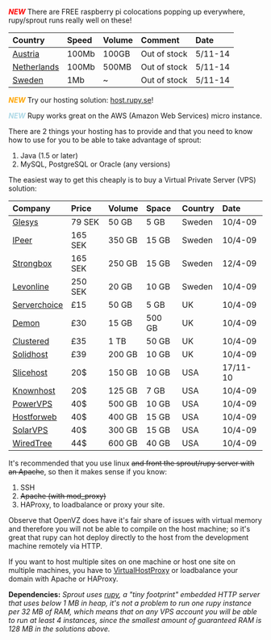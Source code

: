 <font color='red'><b><i>NEW</i></b></font> There are FREE raspberry pi colocations popping up everywhere, rupy/sprout runs really well on these!

| Country | Speed | Volume | Comment | Date |
|:--------|:------|:-------|:--------|:-----|
| [Austria](http://www.edis.at/en/server/colocation/austria/raspberrypi) | 100Mb | 100GB | Out of stock | 5/11-14 |
| [Netherlands](http://raspberrycolocation.com) | 100Mb | 500MB | Out of stock | 5/11-14 |
| [Sweden](https://fsdata.se/server/raspberry-pi-colocation) | 1Mb | ~ | Out of stock | 5/11-14 |

<font color='orange'><b><i>NEW</i></b></font> Try our hosting solution: [host.rupy.se](http://host.rupy.se)!

<font color='lightblue'><b><i>NEW</i></b></font> Rupy works great on the AWS (Amazon Web Services) micro instance.

There are 2 things your hosting has to provide and that you need to know how to use for you to be able to take advantage of sprout:

  1. Java (1.5 or later)
  1. MySQL, PostgreSQL or Oracle (any versions)

The easiest way to get this cheaply is to buy a Virtual Private Server (VPS) solution:

| Company | Price | Volume | Space | Country | Date |
|:--------|:------|:-------|:------|:--------|:-----|
| [Glesys](http://glesys.se/serverhotell/vps.php) | 79 SEK | 50 GB | 5 GB | Sweden | 10/4-09 |
| [IPeer](http://www.ipeer.se/vps.php) | 165 SEK | 350 GB | 15 GB | Sweden | 10/4-09 |
| [Strongbox](http://www.strongbox.se/vps.php) | 165 SEK | 250 GB | 15 GB | Sweden | 12/4-09 |
| [Levonline](http://www.levonline.com/sv/server-hotell.html) | 250 SEK | 20 GB | 10 GB | Sweden | 10/4-09 |
| [Serverchoice](http://www.serverchoice.com/vps) | £15 | 50 GB | 5 GB | UK | 10/4-09 |
| [Demon](http://www.demon.net/demon/products/hosting/virtualserverhosting) | £30 | 15 GB | 500 GB | UK | 10/4-09 |
| [Clustered](http://www.clustered.net/vds/) | £35 | 1 TB | 50 GB | UK | 10/4-09 |
| [Solidhost](http://www.solidhost.com/products/linux-vps/) | £39 | 200 GB | 10 GB | UK | 10/4-09 |
| [Slicehost](http://www.slicehost.com) | 20$ | 150 GB | 10 GB | USA | 17/11-10 |
| [Knownhost](http://knownhost.com/) | 20$ | 125 GB | 7 GB | USA | 10/4-09 |
| [PowerVPS](http://www.powervps.com/no-control-panel-vps.php) | 40$ | 500 GB | 10 GB | USA | 10/4-09 |
| [Hostforweb](http://www.hostforweb.com/vps/index.php) | 40$ | 400 GB | 15 GB | USA | 10/4-09 |
| [SolarVPS](http://www.solarvps.com/linux-vps.php) | 40$ | 300 GB | 15 GB | USA | 10/4-09 |
| [WiredTree](http://www.wiredtree.com/managedvps/) | 44$ | 600 GB | 40 GB | USA | 10/4-09 |

It's recommended that you use linux ~~and front the sprout/rupy server with an Apache~~, so then it makes sense if you know:

  1. SSH
  1. ~~Apache (with mod\_proxy)~~
  1. HAProxy, to loadbalance or proxy your site.

Observe that OpenVZ does have it's fair share of issues with virtual memory and therefore you will not be able to compile on the host machine; so it's great that rupy can hot deploy directly to the host from the development machine remotely via HTTP.

If you want to host multiple sites on one machine or host one site on multiple machines, you have to [VirtualHostProxy](http://code.google.com/p/rupy/wiki/VirtualHostProxy) or loadbalance your domain with Apache or HAProxy.

**Dependencies:** _Sprout uses [rupy](http://rupy.googlecode.com), a "tiny footprint" embedded HTTP server that uses below 1 MB in heap, it's not a problem to run one rupy instance per 32 MB of RAM, which means that on any VPS account you will be able to run at least 4 instances, since the smallest amount of guaranteed RAM is 128 MB in the solutions above._